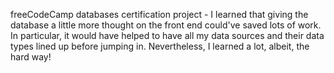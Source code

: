 freeCodeCamp databases certification project - 
I learned that giving the database a little more thought on the front end could've saved lots of work. 
In particular, it would have helped to have all my data sources and their data types lined up before jumping in. 
Nevertheless, I learned a lot, albeit, the hard way!
